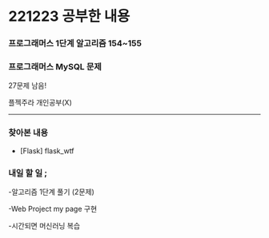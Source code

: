# 221223 공부한 내용

### 프로그래머스 1단계 알고리즘 154~155

### 프로그래머스 MySQL 문제

27문제 남음!

플젝주라 개인공부(X)

---

### 찾아본 내용

- [Flask] flask_wtf

### 내일 할 일 ;

-알고리즘 1단계 풀기 (2문제)

-Web Project my page 구현

-시간되면 머신러닝 복습
